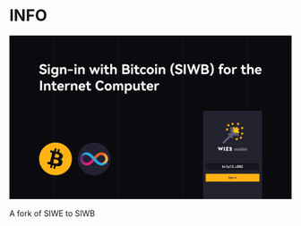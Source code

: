  # INFO

![Sign in with Bitcoin for the Internet Computer](/media/header.png)

 A fork of SIWE to SIWB